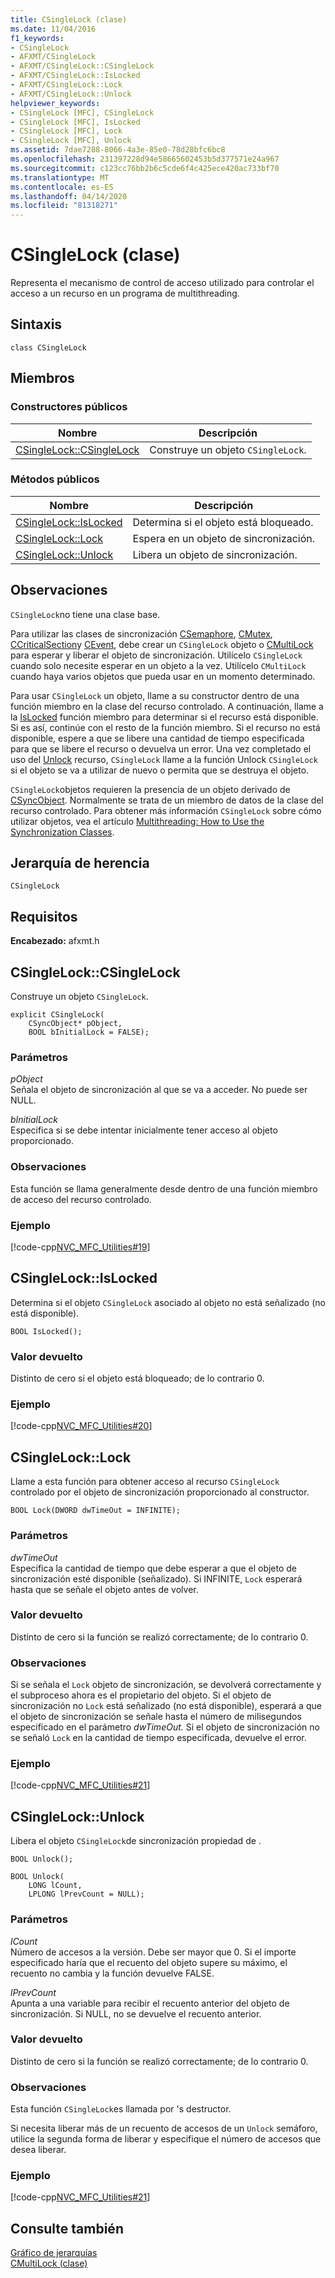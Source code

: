 ```yaml
---
title: CSingleLock (clase)
ms.date: 11/04/2016
f1_keywords:
- CSingleLock
- AFXMT/CSingleLock
- AFXMT/CSingleLock::CSingleLock
- AFXMT/CSingleLock::IsLocked
- AFXMT/CSingleLock::Lock
- AFXMT/CSingleLock::Unlock
helpviewer_keywords:
- CSingleLock [MFC], CSingleLock
- CSingleLock [MFC], IsLocked
- CSingleLock [MFC], Lock
- CSingleLock [MFC], Unlock
ms.assetid: 7dae7288-8066-4a3e-85e0-78d28bfc6bc8
ms.openlocfilehash: 231397228d94e58665602453b5d377571e24a967
ms.sourcegitcommit: c123cc76bb2b6c5cde6f4c425ece420ac733bf70
ms.translationtype: MT
ms.contentlocale: es-ES
ms.lasthandoff: 04/14/2020
ms.locfileid: "81318271"
---
```

# <a name="csinglelock-class"></a>CSingleLock (clase)

Representa el mecanismo de control de acceso utilizado para controlar el acceso a un recurso en un programa de multithreading.

## <a name="syntax"></a>Sintaxis

```
class CSingleLock
```

## <a name="members"></a>Miembros

### <a name="public-constructors"></a>Constructores públicos

|Nombre|Descripción|
|----------|-----------------|
|[CSingleLock::CSingleLock](#csinglelock)|Construye un objeto `CSingleLock`.|

### <a name="public-methods"></a>Métodos públicos

|Nombre|Descripción|
|----------|-----------------|
|[CSingleLock::IsLocked](#islocked)|Determina si el objeto está bloqueado.|
|[CSingleLock::Lock](#lock)|Espera en un objeto de sincronización.|
|[CSingleLock::Unlock](#unlock)|Libera un objeto de sincronización.|

## <a name="remarks"></a>Observaciones

`CSingleLock`no tiene una clase base.

Para utilizar las clases de sincronización [CSemaphore](../../mfc/reference/csemaphore-class.md), [CMutex](../../mfc/reference/cmutex-class.md), [CCriticalSection](../../mfc/reference/ccriticalsection-class.md)y [CEvent](../../mfc/reference/cevent-class.md), debe crear un `CSingleLock` objeto o [CMultiLock](../../mfc/reference/cmultilock-class.md) para esperar y liberar el objeto de sincronización. Utilícelo `CSingleLock` cuando solo necesite esperar en un objeto a la vez. Utilícelo `CMultiLock` cuando haya varios objetos que pueda usar en un momento determinado.

Para usar `CSingleLock` un objeto, llame a su constructor dentro de una función miembro en la clase del recurso controlado. A continuación, llame a la [IsLocked](#islocked) función miembro para determinar si el recurso está disponible. Si es así, continúe con el resto de la función miembro. Si el recurso no está disponible, espere a que se libere una cantidad de tiempo especificada para que se libere el recurso o devuelva un error. Una vez completado el uso del [Unlock](#unlock) recurso, `CSingleLock` llame a la función Unlock `CSingleLock` si el objeto se va a utilizar de nuevo o permita que se destruya el objeto.

`CSingleLock`objetos requieren la presencia de un objeto derivado de [CSyncObject](../../mfc/reference/csyncobject-class.md). Normalmente se trata de un miembro de datos de la clase del recurso controlado. Para obtener más información `CSingleLock` sobre cómo utilizar objetos, vea el artículo [Multithreading: How to Use the Synchronization Classes](../../parallel/multithreading-how-to-use-the-synchronization-classes.md).

## <a name="inheritance-hierarchy"></a>Jerarquía de herencia

`CSingleLock`

## <a name="requirements"></a>Requisitos

**Encabezado:** afxmt.h

## <a name="csinglelockcsinglelock"></a><a name="csinglelock"></a>CSingleLock::CSingleLock

Construye un objeto `CSingleLock`.

```
explicit CSingleLock(
    CSyncObject* pObject,
    BOOL bInitialLock = FALSE);
```

### <a name="parameters"></a>Parámetros

*pObject*<br/>
Señala el objeto de sincronización al que se va a acceder. No puede ser NULL.

*bInitialLock*<br/>
Especifica si se debe intentar inicialmente tener acceso al objeto proporcionado.

### <a name="remarks"></a>Observaciones

Esta función se llama generalmente desde dentro de una función miembro de acceso del recurso controlado.

### <a name="example"></a>Ejemplo

[!code-cpp[NVC_MFC_Utilities#19](../../mfc/codesnippet/cpp/csinglelock-class_1.h)]

## <a name="csinglelockislocked"></a><a name="islocked"></a>CSingleLock::IsLocked

Determina si el objeto `CSingleLock` asociado al objeto no está señalizado (no está disponible).

```
BOOL IsLocked();
```

### <a name="return-value"></a>Valor devuelto

Distinto de cero si el objeto está bloqueado; de lo contrario 0.

### <a name="example"></a>Ejemplo

[!code-cpp[NVC_MFC_Utilities#20](../../mfc/codesnippet/cpp/csinglelock-class_2.h)]

## <a name="csinglelocklock"></a><a name="lock"></a>CSingleLock::Lock

Llame a esta función para obtener acceso al recurso `CSingleLock` controlado por el objeto de sincronización proporcionado al constructor.

```
BOOL Lock(DWORD dwTimeOut = INFINITE);
```

### <a name="parameters"></a>Parámetros

*dwTimeOut*<br/>
Especifica la cantidad de tiempo que debe esperar a que el objeto de sincronización esté disponible (señalizado). Si INFINITE, `Lock` esperará hasta que se señale el objeto antes de volver.

### <a name="return-value"></a>Valor devuelto

Distinto de cero si la función se realizó correctamente; de lo contrario 0.

### <a name="remarks"></a>Observaciones

Si se señala el `Lock` objeto de sincronización, se devolverá correctamente y el subproceso ahora es el propietario del objeto. Si el objeto de sincronización no `Lock` está señalizado (no está disponible), esperará a que el objeto de sincronización se señale hasta el número de milisegundos especificado en el parámetro *dwTimeOut.* Si el objeto de sincronización no se señaló `Lock` en la cantidad de tiempo especificada, devuelve el error.

### <a name="example"></a>Ejemplo

[!code-cpp[NVC_MFC_Utilities#21](../../mfc/codesnippet/cpp/csinglelock-class_3.h)]

## <a name="csinglelockunlock"></a><a name="unlock"></a>CSingleLock::Unlock

Libera el objeto `CSingleLock`de sincronización propiedad de .

```
BOOL Unlock();

BOOL Unlock(
    LONG lCount,
    LPLONG lPrevCount = NULL);
```

### <a name="parameters"></a>Parámetros

*lCount*<br/>
Número de accesos a la versión. Debe ser mayor que 0. Si el importe especificado haría que el recuento del objeto supere su máximo, el recuento no cambia y la función devuelve FALSE.

*lPrevCount*<br/>
Apunta a una variable para recibir el recuento anterior del objeto de sincronización. Si NULL, no se devuelve el recuento anterior.

### <a name="return-value"></a>Valor devuelto

Distinto de cero si la función se realizó correctamente; de lo contrario 0.

### <a name="remarks"></a>Observaciones

Esta función `CSingleLock`es llamada por 's destructor.

Si necesita liberar más de un recuento de accesos de un `Unlock` semáforo, utilice la segunda forma de liberar y especifique el número de accesos que desea liberar.

### <a name="example"></a>Ejemplo

[!code-cpp[NVC_MFC_Utilities#21](../../mfc/codesnippet/cpp/csinglelock-class_3.h)]

## <a name="see-also"></a>Consulte también

[Gráfico de jerarquías](../../mfc/hierarchy-chart.md)<br/>
[CMultiLock (clase)](../../mfc/reference/cmultilock-class.md)
